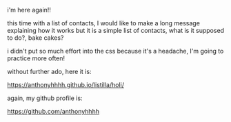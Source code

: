 i'm here again!!

this time with a list of contacts, I would like to make a long message explaining how it works but it is a simple list of contacts, what is it supposed to do?, bake cakes?

i didn't put so much effort into the css because it's a headache, I'm going to practice more often!

without further ado, here it is:

https://anthonyhhhh.github.io/listilla/holi/

again, my github profile is:

https://github.com/anthonyhhhh